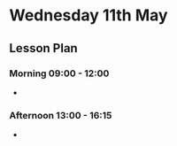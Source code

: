 # Wednesday 11th May

## Lesson Plan

### Morning 09:00 - 12:00

+ 

### Afternoon 13:00 - 16:15

+ 
